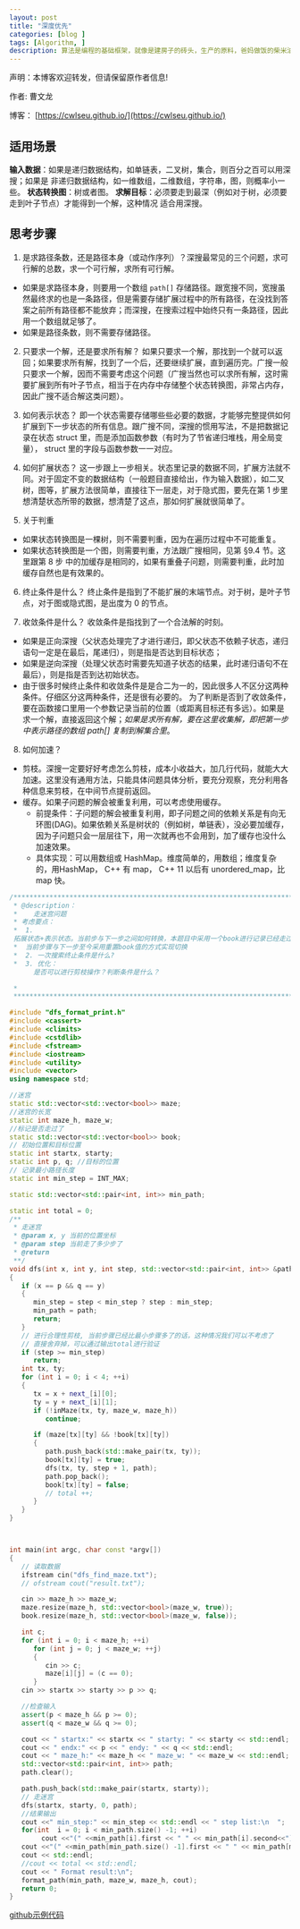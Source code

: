 ```yaml
---
layout: post
title: "深度优先"
categories: [blog ]
tags: [Algorithm, ]
description: 算法是编程的基础框架，就像是建房子的砖头，生产的原料，爸妈做饭的柴米油盐。没有良好的算法基础，哪里做得出好菜，生产出优质的产品，建造出结实的房子。
---
```


声明：本博客欢迎转发，但请保留原作者信息! 

作者: 曹文龙

博客： [https://cwlseu.github.io/](https://cwlseu.github.io/)


## 适用场景

**输入数据**：如果是递归数据结构，如单链表，二叉树，集合，则百分之百可以用深搜；如果是
非递归数据结构，如一维数组，二维数组，字符串，图，则概率小一些。
**状态转换图**：树或者图。
**求解目标**：必须要走到最深（例如对于树，必须要走到叶子节点）才能得到一个解，这种情况
适合用深搜。

## 思考步骤
1. 是求路径条数，还是路径本身（或动作序列）？深搜最常见的三个问题，求可行解的总数，求一个可行解，求所有可行解。
- 如果是求路径本身，则要用一个数组 `path[]`  存储路径。跟宽搜不同，宽搜虽然最终求的也是一条路径，但是需要存储扩展过程中的所有路径，在没找到答案之前所有路径都不能放弃；而深搜，在搜索过程中始终只有一条路径，因此用一个数组就足够了。
- 如果是路径条数，则不需要存储路径。

2. 只要求一个解，还是要求所有解？
如果只要求一个解，那找到一个就可以返回；如果要求所有解，找到了一个后，还要继续扩展，直到遍历完。广搜一般只要求一个解，因而不需要考虑这个问题（广搜当然也可以求所有解，这时需要扩展到所有叶子节点，相当于在内存中存储整个状态转换图，非常占内存，因此广搜不适合解这类问题）。

3. 如何表示状态？
即一个状态需要存储哪些些必要的数据，才能够完整提供如何扩展到下一步状态的所有信息。跟广搜不同，深搜的惯用写法，不是把数据记录在状态 struct 里，而是添加函数参数（有时为了节省递归堆栈，用全局变量）， struct 里的字段与函数参数一一对应。

4. 如何扩展状态？
这一步跟上一步相关。状态里记录的数据不同，扩展方法就不同。对于固定不变的数据结构（一般题目直接给出，作为输入数据），如二叉树，图等，扩展方法很简单，直接往下一层走，对于隐式图，要先在第 1 步里想清楚状态所带的数据，想清楚了这点，那如何扩展就很简单了。

5. 关于判重
- 如果状态转换图是一棵树，则不需要判重，因为在遍历过程中不可能重复。
- 如果状态转换图是一个图，则需要判重，方法跟广搜相同，见第 §9.4 节。这里跟第 8 步
中的加缓存是相同的，如果有重叠子问题，则需要判重，此时加缓存自然也是有效果的。

6. 终止条件是什么？
终止条件是指到了不能扩展的末端节点。对于树，是叶子节点，对于图或隐式图，是出度为 0 的节点。

7. 收敛条件是什么？
收敛条件是指找到了一个合法解的时刻。
- 如果是正向深搜（父状态处理完了才进行递归，即父状态不依赖子状态，递归语句一定是在最后，尾递归），则是指是否达到目标状态；
- 如果是逆向深搜（处理父状态时需要先知道子状态的结果，此时递归语句不在最后），则是指是否到达初始状态。
- 由于很多时候终止条件和收敛条件是是合二为一的，因此很多人不区分这两种条件。仔细区分这两种条件，还是很有必要的。
为了判断是否到了收敛条件，要在函数接口里用一个参数记录当前的位置（或距离目标还有多远）。如果是求一个解，直接返回这个解；*如果是求所有解，要在这里收集解，即把第一步中表示路径的数组 path[] 复制到解集合里*。

8. 如何加速？
- 剪枝。深搜一定要好好考虑怎么剪枝，成本小收益大，加几行代码，就能大大加速。这里没有通用方法，只能具体问题具体分析，要充分观察，充分利用各种信息来剪枝，在中间节点提前返回。
- 缓存。如果子问题的解会被重复利用，可以考虑使用缓存。
    - 前提条件：子问题的解会被重复利用，即子问题之间的依赖关系是有向无环图(DAG)。如果依赖关系是树状的（例如树，单链表），没必要加缓存，因为子问题只会一层层往下，用一次就再也不会用到，加了缓存也没什么加速效果。
    - 具体实现：可以用数组或 HashMap。维度简单的，用数组；维度复杂的，用HashMap， C++ 有 map， C++ 11 以后有 unordered_map，比 map 快。

```cpp
/******************************************************************************
 * @description：
 *    走迷宫问题
 * 考虑要点：
 *  1.
 拓展状态+表示状态。当前步与下一步之间如何转换，本题目中采用一个book进行记录已经走过的步骤。
 *  当前步骤与下一步至今采用重置book值的方式实现切换
 *  2. 一次搜索终止条件是什么?
 *  3. 优化：
      是否可以进行剪枝操作？判断条件是什么？

 *
 ******************************************************************************/

#include "dfs_format_print.h"
#include <cassert>
#include <climits>
#include <cstdlib>
#include <fstream>
#include <iostream>
#include <utility>
#include <vector>
using namespace std;

//迷宫
static std::vector<std::vector<bool>> maze;
//迷宫的长宽
static int maze_h, maze_w;
//标记是否走过了
static std::vector<std::vector<bool>> book;
// 初始位置和目标位置
static int startx, starty;
static int p, q; //目标的位置
// 记录最小路径长度
static int min_step = INT_MAX;

static std::vector<std::pair<int, int>> min_path;

static int total = 0;
/**
 * 走迷宫
 * @param x, y 当前的位置坐标
 * @param step 当前走了多少步了
 * @return
 **/
void dfs(int x, int y, int step, std::vector<std::pair<int, int>> &path)
{
   if (x == p && q == y)
   {
      min_step = step < min_step ? step : min_step;
      min_path = path;
      return;
   }
   // 进行合理性剪枝, 当前步骤已经比最小步骤多了的话，这种情况我们可以不考虑了
   // 直接舍弃掉，可以通过输出total进行验证
   if (step >= min_step)
      return;
   int tx, ty;
   for (int i = 0; i < 4; ++i)
   {
      tx = x + next_[i][0];
      ty = y + next_[i][1];
      if (!inMaze(tx, ty, maze_w, maze_h))
         continue;

      if (maze[tx][ty] && !book[tx][ty])
      {
         path.push_back(std::make_pair(tx, ty));
         book[tx][ty] = true;
         dfs(tx, ty, step + 1, path);
         path.pop_back();
         book[tx][ty] = false;
         // total ++;
      }
   }
}



int main(int argc, char const *argv[])
{
   // 读取数据
   ifstream cin("dfs_find_maze.txt");
   // ofstream cout("result.txt");

   cin >> maze_h >> maze_w;
   maze.resize(maze_h, std::vector<bool>(maze_w, true));
   book.resize(maze_h, std::vector<bool>(maze_w, false));

   int c;
   for (int i = 0; i < maze_h; ++i)
      for (int j = 0; j < maze_w; ++j)
      {
         cin >> c;
         maze[i][j] = (c == 0);
      }
   cin >> startx >> starty >> p >> q;

   //检查输入
   assert(p < maze_h && p >= 0);
   assert(q < maze_w && q >= 0);

   cout << " startx:" << startx << " starty: " << starty << std::endl;
   cout << " endx:" << p << " endy: " << q << std::endl;
   cout << " maze_h:" << maze_h << " maze_w: " << maze_w << std::endl;
   std::vector<std::pair<int, int>> path;
   path.clear();

   path.push_back(std::make_pair(startx, starty));
   // 走迷宫
   dfs(startx, starty, 0, path);
   //结果输出
   cout <<" min_step:" << min_step << std::endl << " step list:\n  ";
   for(int  i = 0; i < min_path.size() -1; ++i)
        cout <<"(" <<min_path[i].first << " " << min_path[i].second<<") -> ";
   cout <<"(" <<min_path[min_path.size() -1].first << " " << min_path[min_path.size() -1].second<<")";
   cout << std::endl;
   //cout << total << std::endl;
   cout << " Format result:\n";
   format_path(min_path, maze_w, maze_h, cout);
   return 0;
}
```

[github示例代码](https://github.com/cwlseu/Algorithm/tree/master/aha/ch4)